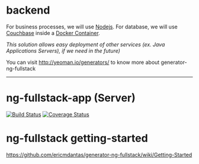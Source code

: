 # backend

For business processes, we will use [Nodejs](https://nodejs.org).
For database, we will use [Couchbase](https://www.couchbase.com) inside a [Docker Container](https://www.docker.com/).

*This solution allows easy deployment of other services (ex. Java Applications Servers), if we need in the future)*

You can visit http://yeoman.io/generators/ to know more about generator-ng-fullstack

-----------------------------

# ng-fullstack-app (Server)
[![Build Status](https://secure.travis-ci.org/user.name/ng-fullstack-app.png?branch=master)](https://travis-ci.org/user.name/ng-fullstack-app)
[![Coverage Status](https://coveralls.io/repos/user.name/ng-fullstack-app/badge.svg?branch=master)](https://coveralls.io/r/user.name/ng-fullstack-app/?branch=master)

# ng-fullstack getting-started
https://github.com/ericmdantas/generator-ng-fullstack/wiki/Getting-Started
